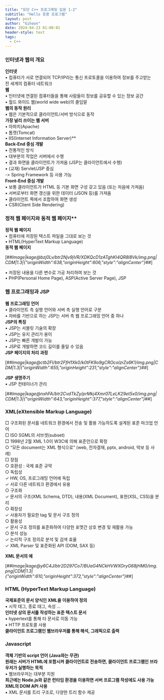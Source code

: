 ```yaml
---
title: "모던 C++ 프로그래밍 입문 1-2"
subtitle: "Hello 응용 프로그램"
layout: post
author: "Gihoon"
date: 2024-04-23 01:00:01
header-style: text
tags:
  - C++
---
```


### 인터넷과 웹의 개요

**인터넷**  
• 컴퓨터가 서로 연결되어 TCP/IP라는 통신 프로토콜을 이용하여 정보를 주고받는  
전 세계의 컴퓨터 네트워크  
**웹**  
• 인터넷에 연결된 컴퓨터들을 통해 사람들이 정보를 공유할 수 있는 정보 공간  
• 월드 와이드 웹(world wide web)의 줄임말  
**웹의 동작 원리**  
▪ 웹은 기본적으로 클라이언트/서버 방식으로 동작  
**가장 널리 쓰이는 웹 서버**  
• 아파치(Apache)  
• 톰캣(Tomcat)  
• IIS(Internet Information Server)\*\*  
**Back-End 중심 개발**  
▪ 전통적인 방식  
▪ 대부분의 작업은 서버에서 수행  
• 결과 화면을 클라이언트가 가져옴 (JSP는 클라이언트에서 수행)  
▪ (교재) Servlet/JSP 중심  
\-> Spring Framework 등 사용 가능  
**Front-End 중심 개발**  
▪ 보통 클라이언트가 HTML 등 기본 화면 구성 갖고 있음 (또는 처음에 가져옴)  
▪ 서버로부터 화면 갱신을 위한 데이터 (JSON 등)를 가져옴  
• 클라이언트 쪽에서 조합하여 화면 생성  
• CSR(Client Side Rendering)

### 정적 웹 페이지와 동적 웹 페이지\*\*

**정적 웹 페이지**  
• 컴퓨터에 저장된 텍스트 파일을 그대로 보는 것  
• HTML(HyperText Markup Language)  
**동적 웹 페이지**

[##_Image|kage@bzj0Lv/btr2Njv9jVR/XDKQcD1zATghKI4QR8l8Vk/img.png|CDM|1.3|{"originWidth":638,"originHeight":606,"style":"alignCenter"}_##]

• 저장된 내용을 다른 변수로 가공 처리하여 보는 것  
• PHP(Personal Home Page), ASP(Active Server Page), JSP

### 웹 프로그래밍과 JSP

**웹 프로그래밍 언어**  
• 클라이언트 측 실행 언어와 서버 측 실행 언어로 구분  
• 자바를 기반으로 하는 JSP는 서버 측 웹 프로그래밍 언어 중 하나  
**JSP의 특징**  
• JSP는 서블릿 기술의 확장  
• JSP는 유지 관리가 용이  
• JSP는 빠른 개발이 가능  
• JSP로 개발하면 코드 길이를 줄일 수 있음  
**JSP 페이지의 처리 과정**

[##_Image|kage@ctb2FI/btr2FfH1Xk0/k0tFK9o9gCROcolzrZs6K1/img.png|CDM|1.3|{"originWidth":655,"originHeight":231,"style":"alignCenter"}_##]

**JSP 생명주기**  
▪ JSP 컨테이너가 관리

[##_Image|kage@nxhFA/btr2CvdTkZy/prMkj4Xmr07LeLK29et5x0/img.png|CDM|1.3|{"originWidth":643,"originHeight":377,"style":"alignCenter"}_##]

### XML(eXtensible Markup Language)

□ 구조화된 문서를 네트워크 환경에서 전송 및 활용 가능하도록 설계된 표준 마크업 언어  
□ ISO SGML의 서브셋(subset)  
□ 1998년 2월 XML 1.0이 W3C에 의해 표준안으로 확정  
○ “모든 document는 XML 형식으로” (web, 전자결재, pptx, android, 악보 등 사례)  
□ 장점  
○ 호환성 : 국제 표준 규약  
○ 독립성  
✓ HW, OS, 프로그래밍 언어에 독립  
✓ 서로 다른 네트워크 환경에서 유용  
○ 구조화  
✓ 문서의 구조(XML Schema, DTD), 내용(XML Document), 표현(XSL, CSS)을 분리  
○ 확장성  
✓ 사용자가 필요한 tag 및 문서 구조 정의  
○ 활용성  
✓ 문서 구조 정의를 표준화하여 다양한 포맷간 상호 변경 및 재활용 가능  
○ 분석 성능  
✓ 논리적 구조 정의로 분석 및 검색 효율  
✓ XML Parser 및 표준화된 API (DOM, SAX 등)

**XML 문서의 예**

[##_Image|kage@y6C4J/btr2D297Co7/BUaG4NCkHVWXOryG68jHM0/img.png|CDM|1.3|{"originWidth":610,"originHeight":372,"style":"alignCenter"}_##]

### HTML (HyperText Markup Language)

**국제표준의 문서 양식인 XML을 이용하여 정의**  
▪ 시작 태그, 종료 태그, 속성 …  
**인터넷 상의 문서를 작성하는 표준 텍스트 문서**  
▪ hypertext를 통해 타 문서로 이동 가능  
▪ HTTP 프로토콜 사용  
**클라이언트 프로그램인 웹브라우저를 통해 해석, 그래픽으로 출력**

### Javascript

**객체 기반의 script 언어 (Java와는 무관)**  
**원래는 서버가 HTML에 포함시켜 클라이언트로 전송하면, 클라이언트 프로그램인 브라우저가 실행하는 목적**  
▪ 웹브라우저는 대부분 지원  
**최근에는 Node.js와 같은 런타임 환경을 이용하면 서버 프로그램 작성에도 사용 가능**  
**XML의 DOM API 사용**  
▪ XML 문서를 트리 구조로, 다양한 트리 함수 제공
